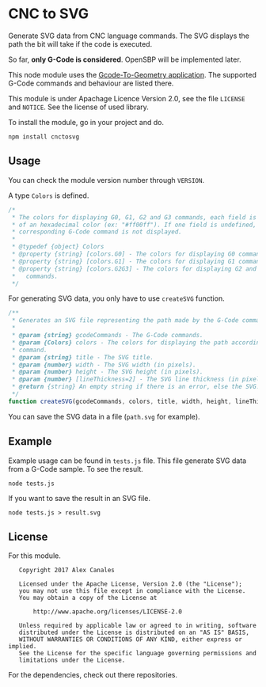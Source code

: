 CNC to SVG
==========

Generate SVG data from CNC language commands. The SVG displays the path the bit
will take if the code is executed.

So far, **only G-Code is considered**. OpenSBP will be implemented later.

This node module uses the [Gcode-To-Geometry
application](https://github.com/ShopBotTools/G-Code-To-Geometry). The supported
G-Code commands and behaviour are listed there.

This module is under Apachage Licence Version 2.0, see the file ``LICENSE`` and
``NOTICE``. See the license of used library.

To install the module, go in your project and do.

    npm install cnctosvg

Usage
-----

You can check the module version number through ``VERSION``.

A type ``Colors`` is defined.

```javascript
/*
 * The colors for displaying G0, G1, G2 and G3 commands, each field is a string
 * of an hexadecimal color (ex: "#ff00ff"). If one field is undefined, the
 * corresponding G-Code command is not displayed.
 *
 * @typedef {object} Colors
 * @property {string} [colors.G0] - The colors for displaying G0 commands.
 * @property {string} [colors.G1] - The colors for displaying G1 commands.
 * @property {string} [colors.G2G3] - The colors for displaying G2 and G3
 *   commands.
 */
```

For generating SVG data, you only have to use ``createSVG`` function.

```javascript
/**
 * Generates an SVG file representing the path made by the G-Code commands.
 *
 * @param {string} gcodeCommands - The G-Code commands.
 * @param {Colors} colors - The colors for displaying the path according to the
 * command.
 * @param {string} title - The SVG title.
 * @param {number} width - The SVG width (in pixels).
 * @param {number} height - The SVG height (in pixels).
 * @param {number} [lineThickness=2] - The SVG line thickness (in pixels).
 * @return {string} An empty string if there is an error, else the SVG.
 */
function createSVG(gcodeCommands, colors, title, width, height, lineThickness)
```

You can save the SVG data in a file (``path.svg`` for example).

Example
-------

Example usage can be found in ``tests.js`` file. This file generate SVG data
from a G-Code sample. To see the result.

    node tests.js

If you want to save the result in an SVG file.

    node tests.js > result.svg

## License

For this module.

```
   Copyright 2017 Alex Canales

   Licensed under the Apache License, Version 2.0 (the "License");
   you may not use this file except in compliance with the License.
   You may obtain a copy of the License at

       http://www.apache.org/licenses/LICENSE-2.0

   Unless required by applicable law or agreed to in writing, software
   distributed under the License is distributed on an "AS IS" BASIS,
   WITHOUT WARRANTIES OR CONDITIONS OF ANY KIND, either express or implied.
   See the License for the specific language governing permissions and
   limitations under the License.
```

For the dependencies, check out there repositories.
